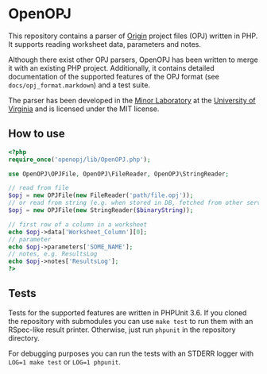 OpenOPJ
=======

This repository contains a parser of [Origin][] project files (OPJ) written in
PHP. It supports reading worksheet data, parameters and notes.

Although there exist other OPJ parsers, OpenOPJ has been written to merge it
with an existing PHP project. Additionally, it contains detailed documentation
of the supported features of the OPJ format (see `docs/opj_format.markdown`)
and a test suite.

The parser has been developed in the [Minor Laboratory][] at the [University
of Virginia][] and is licensed under the MIT license.

[Origin]: http://www.originlab.com/index.aspx?go=PRODUCTS/Origin
[Minor Laboratory]: http://olenka.med.virginia.edu/CrystUVa/wladek_home.php
[University of Virginia]: http://www.virginia.edu/


How to use
----------

```php
<?php
require_once('openopj/lib/OpenOPJ.php');

use OpenOPJ\OPJFile, OpenOPJ\FileReader, OpenOPJ\StringReader;

// read from file
$opj = new OPJFile(new FileReader('path/file.opj'));
// or read from string (e.g. when stored in DB, fetched from other server)
$opj = new OPJFile(new StringReader($binaryString));

// first row of a column in a worksheet
echo $opj->data['Worksheet_Column'][0];
// parameter
echo $opj->parameters['SOME_NAME'];
// notes, e.g. ResultsLog
echo $opj->notes['ResultsLog'];
?>
```


Tests
-----

Tests for the supported features are written in PHPUnit 3.6. If you cloned the
repository with submodules you can use `make test` to run them with an
RSpec-like result printer. Otherwise, just run `phpunit` in the repository
directory.

For debugging purposes you can run the tests with an STDERR logger with
`LOG=1 make test` or `LOG=1 phpunit`.


